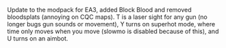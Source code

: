 Update to the modpack for EA3, added Block Blood and removed bloodsplats (annoying on CQC maps). T is a laser sight for any gun (no longer bugs gun sounds or movement), Y turns on superhot mode, where time only moves when you move (slowmo is disabled because of this), and U turns on an aimbot.